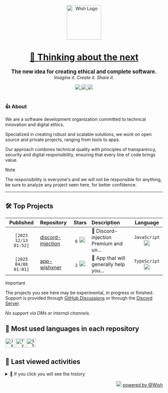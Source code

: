 <div align="center">
  <picture>
    <source srcset="https://cxn.vercel.app/imgs/logo/wish/wish-light.png" media="(prefers-color-scheme: dark)"/>
    <img src="https://cxn.vercel.app/imgs/logo/wish/wish-dark.png" alt="Wish Logo" height="110" loading="lazy" />
  </picture>

  <h1>
    <a href="https://github.com/wishware">
      💉 Thinking about the next
    </a>
  </h1>
</div>

<p align="center">
  <strong style="font-size: 1.2em;">The new idea for creating ethical and complete software.</strong><br/>
  <em>Imagine it. Create it. Share it.</em>
</p>

<div align="center">
  <a aria-label="Discord" href="https://discord.gg/A6Vu7gYE">
    <img src="https://img.shields.io/discord/903684797560397915?color=%23e3aef0&logo=discord&style=flat-square&logoColor=fff&label=Chat">
  </a>
  <a aria-label="Followers" href="https://github.com/orgs/wishware">
    <img src="https://img.shields.io/github/followers/wishware?color=%23e3aef0&logo=github&style=flat-square&logoColor=fff&label=Follow">
  </a>
  <a aria-label="Github Community" href="https://github.com/orgs/wishware/discussions">
    <img src="https://img.shields.io/badge/Community-Discussions-%23e3aef0?logo=github&style=flat-square&logoColor=fff">
  </a>
</div>
<br/>

### 👍 About

We are a software development organization committed to technical innovation and digital ethics.

Specialized in creating robust and scalable solutions, we work on open source and private projects, ranging from tools to apps. 

Our approach combines technical quality with principles of transparency, security and digital responsibility, ensuring that every line of code brings value.

> [!NOTE]  
> 
> The responsibility is everyone's and we will not be responsible for anything, be sure to analyze any project seen here, for better confidence. 

---

## 🛠 Top Projects

<!--repository:start-->
|            Published            | Repository                                                         |                                                                        Stars                                                                        | Description                            |                                                           Language                                                           |
| :-----------------------------: | :----------------------------------------------------------------- | :-------------------------------------------------------------------------------------------------------------------------------------------------: | :------------------------------------- | :--------------------------------------------------------------------------------------------------------------------------: |
| <code>[2023 12/13 01:52]</code> | [discord-injection](https://github.com/wishware/discord-injection) | <code>6</code> <img src="https://github.com/user-attachments/assets/320cf792-938e-491f-b54c-62b7c653ce31" alt="Star icon" height="20" width="20" /> | 💉 Discord-injection Premium and un... | <code>JavaScript</code> <img src="https://skillicons.dev/icons?i=javascript" alt="JavaScript icon" height="20" width="20" /> |
| <code>[2025 04/08 01:01]</code> | [app-wishxner](https://github.com/wishware/app-wishxner)           | <code>2</code> <img src="https://github.com/user-attachments/assets/320cf792-938e-491f-b54c-62b7c653ce31" alt="Star icon" height="20" width="20" /> | 📡 App that will generally help you... | <code>TypeScript</code> <img src="https://skillicons.dev/icons?i=typescript" alt="TypeScript icon" height="20" width="20" /> |
<!-- Last update: 2025-05-15T09:45:45.814Z -->
<!--repository:end-->

> [!IMPORTANT]  
>
> The projects you see here may be experimental, in progress or finished. 
> Support is provided through [GitHub Discussions](https://github.com/orgs/wishware/discussions/categories/general) or through the [Discord Server](https://discord.gg/A6Vu7gYE).
>
> *No support via DMs or internal channels.*  

## 📌 Most used languages in each repository

<!--languages:start-->
<code><img src="https://skillicons.dev/icons?i=javascript" alt="JavaScript icon" height="30" width="30" /></code>
<code><img src="https://skillicons.dev/icons?i=typescript" alt="TypeScript icon" height="30" width="30" /></code>
<code><img src="https://github.com/user-attachments/assets/76a9fd72-22ac-46f0-a3bd-d2a7dc1119f9" alt="Shell icon unknown" height="30" width="30" /></code>
<!-- Last update: 2025-05-15T09:45:46.404Z -->
<!--languages:end-->

## 📌 Last viewed activities

<!--activity:start-->
<details><summary>🎯 If you click you will see the history</summary>

`[2025 05/15 01:54]` 📝 Made `17` commits in [k4itrun/kitsune](https://github.com/k4itrun/kitsune)<br/>
`[2025 05/14 21:34]` 📂 Created branch [`main`](https://github.com/k4itrun/kitsune/tree/main) in [k4itrun/kitsune](https://github.com/k4itrun/kitsune)<br/>
`[2025 05/14 21:33]` ➕ Created repository [k4itrun/kitsune](https://github.com/k4itrun/kitsune)<br/>
`[2025 05/11 21:50]` ⭐ Starred repository [privatenumber/tsx](https://github.com/privatenumber/tsx)<br/>
`[2025 05/09 00:18]` ❗️ Opened issue [`#1`](https://github.com/k4itrun/k4itrun/issues/1 'x') in [k4itrun/k4itrun](https://github.com/k4itrun/k4itrun)<br/>
`[2025 05/05 17:49]` 📝 Made `2` commits in [k4itrun/wish](https://github.com/k4itrun/wish)<br/>
`[2025 05/05 17:49]` 🎉 Merged PR [`#12`](https://github.com/k4itrun/wish/pull/12 'SoftEther VPN') in [k4itrun/wish](https://github.com/k4itrun/wish)<br/>
`[2025 05/02 17:55]` ⭐ Starred repository [cosmiconfig/cosmiconfig](https://github.com/cosmiconfig/cosmiconfig)<br/>
`[2025 05/02 05:56]` ⭐ Starred repository [pnpm/pacquet](https://github.com/pnpm/pacquet)<br/>
`[2025 05/01 15:55]` 📝 Made `2` commits in [k4itrun/wish](https://github.com/k4itrun/wish)<br/>
`[2025 05/01 01:52]` 📝 Made `3` commits in [k4itrun/next-portfolio](https://github.com/k4itrun/next-portfolio)<br/>
`[2025 04/30 20:29]` 📝 Made `2` commits in [k4itrun/antilinks-bypasser](https://github.com/k4itrun/antilinks-bypasser)<br/>
`[2025 04/30 20:22]` 📝 Made `1` commit in [k4itrun/wick](https://github.com/k4itrun/wick)<br/>
`[2025 04/30 15:22]` ⭐ Starred repository [renovatebot/renovate](https://github.com/renovatebot/renovate)<br/>
`[2025 04/27 19:53]` 📝 Made `11` commits in [k4itrun/assets](https://github.com/k4itrun/assets)

</details>
<!-- Last update: 2025-05-15T09:45:46.150Z -->
<!--activity:end-->

<p align="right">
  <picture>
    <source srcset="https://cxn.vercel.app/imgs/logo/wish/wish-light.png" media="(prefers-color-scheme: dark)"/>
    <img src="https://cxn.vercel.app/imgs/logo/wish/wish-dark.png" alt="Wish Logo" width="18" loading="lazy"/>
  </picture>
  <a href="https://github.com/wishware">powered by @Wish</a>
</p>